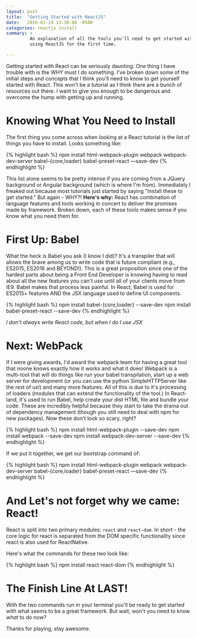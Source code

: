 ```yaml
---
layout: post
title:  "Getting Started with ReactJS"
date:   2016-03-19 13:30:00 -0500
categories: reactjs install
summary: >
         An explanation of all the tools you'll need to get started with
         using ReactJS for the first time.

---
```

Getting started with React can be seriously daunting. One thing I have trouble with is the WHY must I do something. I've broken down some of the initial steps and concepts that I think you'll need to know to get yourself started with React. This won't be a tutorial as I think there are a bunch of resources out there. I want to give you enough to be dangerous and overcome the hump with getting up and running.

# Knowing What You Need to Install
The first thing you come across when looking at a React tutorial is the list of things you have to install. Looks something like:

{% highlight bash %}
npm install html-webpack-plugin webpack webpack-dev-server babel-{core,loader} babel-preset-react —save-dev
{% endhighlight %}

This list alone seems to be pretty intense if you are coming from a JQuery background or Angular background (which is where I'm from). Immediately I freaked out because most tutorials just started by saying "Install these to get started." But again - WHY?! **Here's why:** React has combination of language features and tools working in concert to deliver the promises made by framework. Broken down, each of these tools makes sense if you know what you need them for.

# First Up: Babel

What the heck is Babel you ask (I know I did)? It's a transpiler that will allows the brave among us to write code that is future compliant (e.g., ES2015, ES2016 and BEYOND!). This is a great proposition since one of the hardest parts about being a Front End Developer is knowing having to read about all the new features you can't use until all of your clients move from IE9. Babel makes that process less painful. In React, Babel is used for ES2015+ features AND the JSX language used to define UI components.

{% highlight bash %}
npm install babel-{core,loader} --save-dev
npm install babel-preset-react --save-dev
{% endhighlight %}

_I don't always write React code, but when I do I use JSX_

# Next: WebPack

If I were giving awards, I'd award the webpack team for having a great tool that noone knows exactly how it works and what it does! Webpack is a multi-tool that will do things like run your babel transpilation, start up a web server for development (or you can use the python SimpleHTTPServer like the rest of us!) and many more features. All of this is due to it's processing of loaders (modules that can extend the functionality of the tool.) In React-land, it's used to run Babel, help create your dist HTML file and bundle your code. These are incredibly helpful because they start to take the drama out of dependency management (though you still need to deal with npm for new packages). Now these don't look so scary, right?

{% highlight bash %}
npm install html-webpack-plugin --save-dev
npm install webpack --save-dev
npm install webpack-dev-server --save-dev
{% endhighlight %}

If we put it together, we get our bootstrap command of:

{% highlight bash %}
npm install html-webpack-plugin webpack webpack-dev-server babel-{core,loader} babel-preset-react —save-dev
{% endhighlight %}

# And Let's not forget why we came: React!

React is split into two primary modules: ```react``` and ```react-dom```. In short - the core logic for react is separated from the DOM specific functionality since react is also used for ReactNative.

Here's what the commands for these two look like:

{% highlight bash %}
npm install react react-dom
{% endhighlight %}

# The Finish Line At LAST!

With the two commands run in your terminal you'll be ready to get started with what seems to be a great framework. But wait, won't you need to know _what_ to do now?

Thanks for playing, stay awesome.
